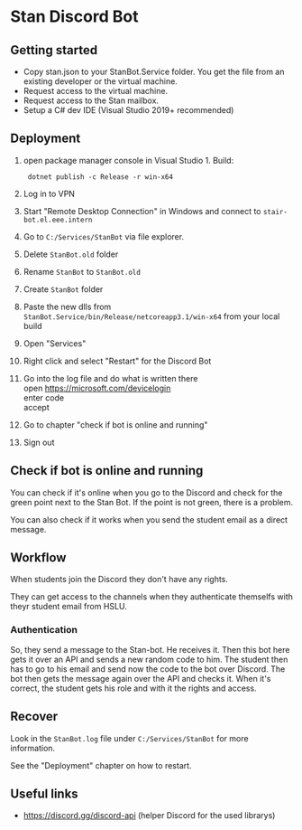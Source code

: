 # Stan Discord Bot

## Getting started

* Copy stan.json to your StanBot.Service folder. You get the file from an existing developer or the virtual machine.
* Request access to the virtual machine.
* Request access to the Stan mailbox.
* Setup a C# dev IDE (Visual Studio 2019+ recommended)

## Deployment

1. open package manager console in Visual Studio 1. Build:

        dotnet publish -c Release -r win-x64

2. Log in to VPN
3. Start "Remote Desktop Connection" in Windows and connect to `stair-bot.el.eee.intern`
4. Go to `C:/Services/StanBot` via file explorer.
5. Delete `StanBot.old` folder
6. Rename `StanBot` to `StanBot.old`
7. Create `StanBot` folder
8. Paste the new dlls from `StanBot.Service/bin/Release/netcoreapp3.1/win-x64` from your local build
9. Open "Services"
10. Right click and select "Restart" for the Discord Bot
11. Go into the log file and do what is written there\
    open <https://microsoft.com/devicelogin>\
    enter code\
    accept
12. Go to chapter "check if bot is online and running"
13. Sign out

## Check if bot is online and running

You can check if it's online when you go to the Discord and check for the green point next to the Stan Bot.
If the point is not green, there is a problem.

You can also check if it works when you send the student email as a direct message.

## Workflow

When students join the Discord they don't have any rights.

They can get access to the channels when they authenticate themselfs with theyr student email from HSLU.

### Authentication

So, they send a message to the Stan-bot. He receives it. Then this bot here gets it over an API and sends a new random code to him.
The student then has to go to his email and send now the code to the bot over Discord.
The bot then gets the message again over the API and checks it. 
When it's correct, the student gets his role and with it the rights and access.

## Recover

Look in the `StanBot.log` file under `C:/Services/StanBot` for more information.

See the "Deployment" chapter on how to restart.

## Useful links

* <https://discord.gg/discord-api> (helper Discord for the used librarys)


